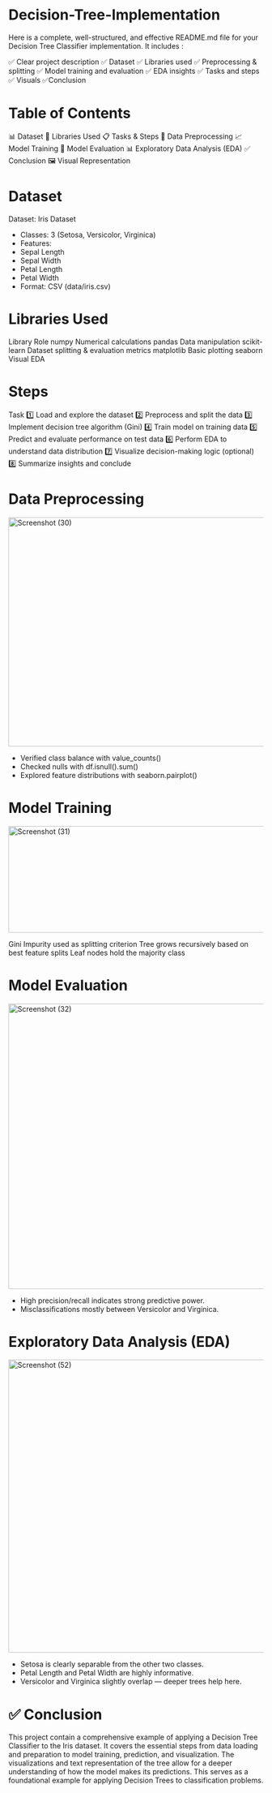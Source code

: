 # Decision-Tree-Implementation
Here is a complete, well-structured, and effective README.md file for your Decision Tree Classifier implementation. It includes :

✅ Clear project description
✅ Dataset
✅ Libraries used
✅ Preprocessing & splitting
✅ Model training and evaluation
✅ EDA insights
✅ Tasks and steps
✅ Visuals
✅Conclusion

# Table of Contents
📊 Dataset
🔧 Libraries Used
📋 Tasks & Steps
🧹 Data Preprocessing
📈 Model Training
🎯 Model Evaluation
📊 Exploratory Data Analysis (EDA)
✅ Conclusion
🖼️ Visual Representation

# Dataset
Dataset: Iris Dataset
* Classes: 3 (Setosa, Versicolor, Virginica)
* Features:
* Sepal Length
* Sepal Width
* Petal Length
* Petal Width
* Format: CSV (data/iris.csv)

#  Libraries Used
Library                    	Role
numpy	                      Numerical calculations
pandas	                    Data manipulation
scikit-learn	              Dataset splitting & evaluation metrics
matplotlib	                Basic plotting
seaborn	                    Visual EDA

# Steps
Task
1️⃣	Load and explore the dataset
2️⃣	Preprocess and split the data
3️⃣	Implement decision tree algorithm (Gini)
4️⃣	Train model on training data
5️⃣	Predict and evaluate performance on test data
6️⃣	Perform EDA to understand data distribution
7️⃣	Visualize decision-making logic (optional)
8️⃣	Summarize insights and conclude

# Data Preprocessing
<img width="800" height="452" alt="Screenshot (30)" src="https://github.com/user-attachments/assets/8588d9b6-f3dd-453e-9968-43904a82f9bc" />

* Verified class balance with value_counts()
* Checked nulls with df.isnull().sum()
* Explored feature distributions with seaborn.pairplot()

#  Model Training
<img width="791" height="210" alt="Screenshot (31)" src="https://github.com/user-attachments/assets/8e57c286-0890-4758-b443-cfa33588a1af" />

Gini Impurity used as splitting criterion
Tree grows recursively based on best feature splits
Leaf nodes hold the majority class

# Model Evaluation

<img width="803" height="563" alt="Screenshot (32)" src="https://github.com/user-attachments/assets/7bf9433a-1fa7-461a-8bd4-e0da056b419a" />

* High precision/recall indicates strong predictive power.
* Misclassifications mostly between Versicolor and Virginica.

# Exploratory Data Analysis (EDA)

<img width="577" height="578" alt="Screenshot (52)" src="https://github.com/user-attachments/assets/15169c4b-3f64-4b90-a76d-a47f987fd680" />

* Setosa is clearly separable from the other two classes.
* Petal Length and Petal Width are highly informative.
* Versicolor and Virginica slightly overlap — deeper trees help here.

# ✅ Conclusion
This project contain a comprehensive example of applying a Decision Tree Classifier to the Iris dataset. It covers the essential steps from data loading and preparation to model training, prediction, and visualization. The visualizations and text representation of the tree allow for a deeper understanding of how the model makes its predictions. This serves as a foundational example for applying Decision Trees to classification problems.
